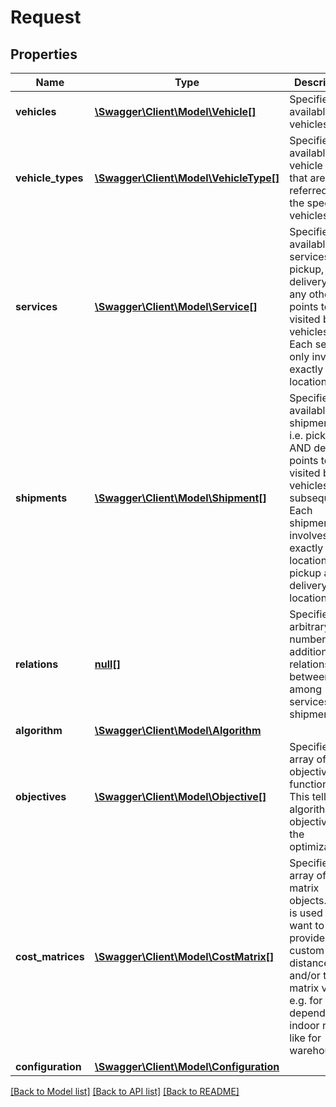 # Request

## Properties
Name | Type | Description | Notes
------------ | ------------- | ------------- | -------------
**vehicles** | [**\Swagger\Client\Model\Vehicle[]**](Vehicle.md) | Specifies the available vehicles. | [optional] 
**vehicle_types** | [**\Swagger\Client\Model\VehicleType[]**](VehicleType.md) | Specifies the available vehicle types that are referred to by the specified vehicles. | [optional] 
**services** | [**\Swagger\Client\Model\Service[]**](Service.md) | Specifies the available services, i.e. pickup, delivery or any other points to be visited by vehicles. Each service only involves exactly one location. | [optional] 
**shipments** | [**\Swagger\Client\Model\Shipment[]**](Shipment.md) | Specifies the available shipments, i.e. pickup AND delivery points to be visited by vehicles subsequently. Each shipment involves exactly two locations, a pickup and a delivery location. | [optional] 
**relations** | [**null[]**](.md) | Specifies an arbitrary number of additional relations between and among services and shipments. | [optional] 
**algorithm** | [**\Swagger\Client\Model\Algorithm**](Algorithm.md) |  | [optional] 
**objectives** | [**\Swagger\Client\Model\Objective[]**](Objective.md) | Specifies an array of objective functions. This tells the algorithm the objective of the optimization. | [optional] 
**cost_matrices** | [**\Swagger\Client\Model\CostMatrix[]**](CostMatrix.md) | Specifies an array of cost matrix objects. This is used if you want to provide custom distance and/or time matrix values e.g. for time-dependent or indoor routing like for warehouses. | [optional] 
**configuration** | [**\Swagger\Client\Model\Configuration**](Configuration.md) |  | [optional] 

[[Back to Model list]](../../README.md#documentation-for-models) [[Back to API list]](../../README.md#documentation-for-api-endpoints) [[Back to README]](../../README.md)

